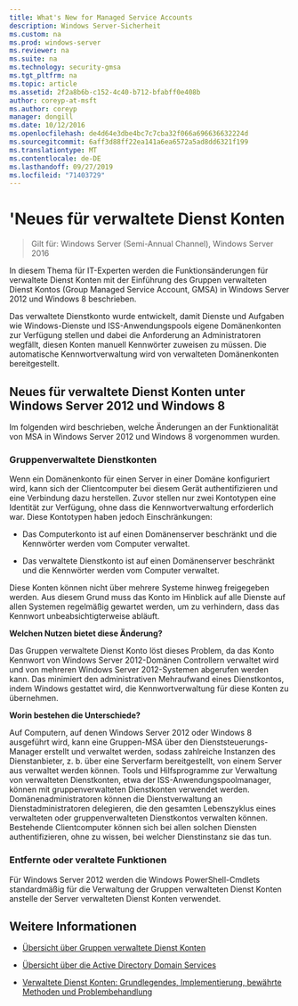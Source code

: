```yaml
---
title: What's New for Managed Service Accounts
description: Windows Server-Sicherheit
ms.custom: na
ms.prod: windows-server
ms.reviewer: na
ms.suite: na
ms.technology: security-gmsa
ms.tgt_pltfrm: na
ms.topic: article
ms.assetid: 2f2a8b6b-c152-4c40-b712-bfabff0e408b
author: coreyp-at-msft
ms.author: coreyp
manager: dongill
ms.date: 10/12/2016
ms.openlocfilehash: de4d64e3dbe4bc7c7cba32f066a696636632224d
ms.sourcegitcommit: 6aff3d88ff22ea141a6ea6572a5ad8dd6321f199
ms.translationtype: MT
ms.contentlocale: de-DE
ms.lasthandoff: 09/27/2019
ms.locfileid: "71403729"
---
```

# <a name="what39s-new-for-managed-service-accounts"></a>&#39;Neues für verwaltete Dienst Konten

>Gilt für: Windows Server (Semi-Annual Channel), Windows Server 2016

In diesem Thema für IT-Experten werden die Funktionsänderungen für verwaltete Dienst Konten mit der Einführung des Gruppen verwalteten Dienst Kontos (Group Managed Service Account, GMSA) in Windows Server 2012 und Windows 8 beschrieben.

Das verwaltete Dienstkonto wurde entwickelt, damit Dienste und Aufgaben wie Windows-Dienste und ISS-Anwendungspools eigene Domänenkonten zur Verfügung stellen und dabei die Anforderung an Administratoren wegfällt, diesen Konten manuell Kennwörter zuweisen zu müssen. Die automatische Kennwortverwaltung wird von verwalteten Domänenkonten bereitgestellt.

## <a name="versions"></a>Neues für verwaltete Dienst Konten unter Windows Server 2012 und Windows 8
Im folgenden wird beschrieben, welche Änderungen an der Funktionalität von MSA in Windows Server 2012 und Windows 8 vorgenommen wurden.

### <a name="group-managed-service-accounts"></a>Gruppenverwaltete Dienstkonten
Wenn ein Domänenkonto für einen Server in einer Domäne konfiguriert wird, kann sich der Clientcomputer bei diesem Gerät authentifizieren und eine Verbindung dazu herstellen. Zuvor stellen nur zwei Kontotypen eine Identität zur Verfügung, ohne dass die Kennwortverwaltung erforderlich war. Diese Kontotypen haben jedoch Einschränkungen:

-   Das Computerkonto ist auf einen Domänenserver beschränkt und die Kennwörter werden vom Computer verwaltet.

-   Das verwaltete Dienstkonto ist auf einen Domänenserver beschränkt und die Kennwörter werden vom Computer verwaltet.

Diese Konten können nicht über mehrere Systeme hinweg freigegeben werden. Aus diesem Grund muss das Konto im Hinblick auf alle Dienste auf allen Systemen regelmäßig gewartet werden, um zu verhindern, dass das Kennwort unbeabsichtigterweise abläuft.

**Welchen Nutzen bietet diese Änderung?**

Das Gruppen verwaltete Dienst Konto löst dieses Problem, da das Konto Kennwort von Windows Server 2012-Domänen Controllern verwaltet wird und von mehreren Windows Server 2012-Systemen abgerufen werden kann. Das minimiert den administrativen Mehraufwand eines Dienstkontos, indem Windows gestattet wird, die Kennwortverwaltung für diese Konten zu übernehmen.

**Worin bestehen die Unterschiede?**

Auf Computern, auf denen Windows Server 2012 oder Windows 8 ausgeführt wird, kann eine Gruppen-MSA über den Dienststeuerungs-Manager erstellt und verwaltet werden, sodass zahlreiche Instanzen des Dienstanbieter, z. b. über eine Serverfarm bereitgestellt, von einem Server aus verwaltet werden können. Tools und Hilfsprogramme zur Verwaltung von verwalteten Dienstkonten, etwa der ISS-Anwendungspoolmanager, können mit gruppenverwalteten Dienstkonten verwendet werden. Domänenadministratoren können die Dienstverwaltung an Dienstadministratoren delegieren, die den gesamten Lebenszyklus eines verwalteten oder gruppenverwalteten Dienstkontos verwalten können. Bestehende Clientcomputer können sich bei allen solchen Diensten authentifizieren, ohne zu wissen, bei welcher Dienstinstanz sie das tun.

### <a name="interoperability"></a>Entfernte oder veraltete Funktionen
Für Windows Server 2012 werden die Windows PowerShell-Cmdlets standardmäßig für die Verwaltung der Gruppen verwalteten Dienst Konten anstelle der Server verwalteten Dienst Konten verwendet.

## <a name="see-also"></a>Weitere Informationen

-   [Übersicht über Gruppen verwaltete Dienst Konten](group-managed-service-accounts-overview.md)

-   [Übersicht über die Active Directory Domain Services](active-directory-domain-services-overview.md)

-   [Verwaltete Dienst Konten: Grundlegendes, Implementierung, bewährte Methoden und Problembehandlung](http://blogs.technet.com/b/askds/archive/20../managed-service-accounts-understanding-implementing-best-practices-and-troubleshooting.aspx)


